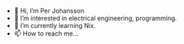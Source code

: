 - 👋 Hi, I’m Per Johansson
- 👀 I’m interested in electrical engineering, programming.
- 🌱 I’m currently learning Nix.
- 📫 How to reach me...

<!---
p721/p721 is a ✨ special ✨ repository because its `README.md` (this file) appears on your GitHub profile.
You can click the Preview link to take a look at your changes.
--->
